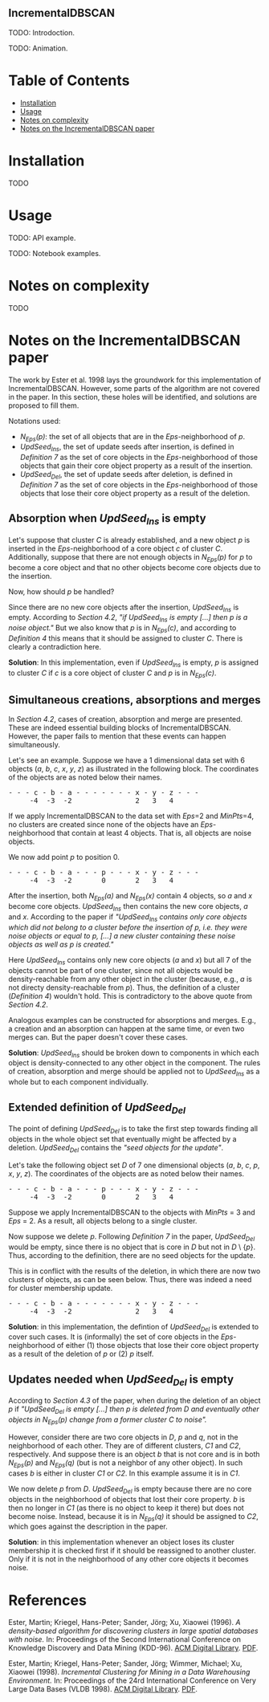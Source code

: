 IncrementalDBSCAN
-----------------

TODO: Introdoction.

TODO: Animation.


# Table of Contents

- [Installation](#installation)
- [Usage](#usage)
- [Notes on complexity](#notes-on-complexity)
- [Notes on the IncrementalDBSCAN paper](#notes-on-the-incrementaldbscan-paper)

# Installation

TODO

# Usage

TODO: API example.

TODO: Notebook examples.

# Notes on complexity

TODO

# Notes on the IncrementalDBSCAN paper
The work by Ester et al. 1998 lays the groundwork for this implementation of IncrementalDBSCAN. However, some parts of the algorithm are not covered in the paper. In this section, these holes will be identified, and solutions are proposed to fill them.

Notations used:
- _N<sub>Eps</sub>(p)_: the set of all objects that are in the _Eps_-neighborhood of _p_.
- _UpdSeed<sub>Ins</sub>_, the set of update seeds after insertion, is defined in _Definition 7_ as the set of core objects in the _Eps_-neighborhood of those objects that gain their core object property as a result of the insertion.
- _UpdSeed<sub>Del</sub>_, the set of update seeds after deletion, is defined in _Definition 7_ as the set of core objects in the _Eps_-neighborhood of those objects that lose their core object property as a result of the deletion.

## Absorption when _UpdSeed<sub>Ins</sub>_ is empty
Let's suppose that cluster _C_ is already established, and a new object _p_ is inserted in the _Eps_-neighborhood of a core object _c_ of cluster _C_. Additionally, suppose that there are not enough objects in _N<sub>Eps</sub>(p)_ for _p_ to become a core object and that no other objects become core objects due to the insertion.

Now, how should _p_ be handled?

Since there are no new core objects after the insertion, _UpdSeed<sub>Ins</sub>_ is empty. According to _Section 4.2_, _"if _UpdSeed<sub>Ins</sub>_ is empty [...] then _p_ is a noise object."_ But we also know that _p_ is in _N<sub>Eps</sub>(c)_, and according to _Definition 4_ this means that it should be assigned to cluster _C_. There is clearly a contradiction here.

**Solution**: In this implementation, even if _UpdSeed<sub>Ins</sub>_ is empty, _p_ is assigned to cluster _C_ if _c_ is a core object of cluster _C_ and _p_ is in _N<sub>Eps</sub>(c)_.

## Simultaneous creations, absorptions and merges
In _Section 4.2_, cases of creation, absorption and merge are presented. These are indeed essential building blocks of IncrementalDBSCAN. However, the paper fails to mention that these events can happen simultaneously.

Let's see an example. Suppose we have a 1 dimensional data set with 6 objects (_a_, _b_, _c_, _x_, _y_, _z_) as illustrated in the following block. The coordinates of the objects are as noted below their names.
<pre>
- - - c - b - a - - - - - - - x - y - z - - -
     -4  -3  -2               2   3   4      
</pre>

If we apply IncrementalDBSCAN to the data set with _Eps_=2 and _MinPts_=4, no clusters are created since none of the objects have an _Eps_-neighborhood that contain at least 4 objects. That is, all objects are noise objects.

We now add point _p_ to position 0.
<pre>
- - - c - b - a - - - p - - - x - y - z - - -
     -4  -3  -2       0       2   3   4      
</pre>

After the insertion, both _N<sub>Eps</sub>(a)_ and _N<sub>Eps</sub>(x)_ contain 4 objects, so _a_ and _x_ become core objects. _UpdSeed<sub>Ins</sub>_ then contains the new core objects, _a_ and _x_. According to the paper if _"UpdSeed<sub>Ins</sub> contains only core objects which did not belong to a cluster before the insertion of p, i.e. they were noise objects or equal to p, [...] a new cluster containing these noise objects as well as p is created."_ 

Here _UpdSeed<sub>Ins</sub>_ contains only new core objects (_a_ and _x_) but all 7 of the objects cannot be part of one cluster, since not all objects would be density-reachable from any other object in the cluster (because, e.g., _a_ is not directy density-reachable from _p_). Thus, the definition of a cluster (_Definition 4_) wouldn't hold. This is contradictory to the above quote from _Section 4.2_.

Analogous examples can be constructed for absorptions and merges. E.g., a creation and an absorption can happen at the same time, or even two merges can. But the paper doesn't cover these cases.

**Solution**: _UpdSeed<sub>Ins</sub>_ should be broken down to components in which each object is density-connected to any other object in the component. The rules of creation, absorption and merge should be applied not to _UpdSeed<sub>Ins</sub>_ as a whole but to each component individually.

## Extended definition of _UpdSeed<sub>Del</sub>_

The point of defining _UpdSeed<sub>Del</sub>_ is to take the first step towards finding all objects in the whole object set that eventually might be affected by a deletion. _UpdSeed<sub>Del</sub>_ contains the _"seed objects for the update"_.

Let's take the following object set _D_ of 7 one dimensional objects (_a_, _b_, _c_, _p_, _x_, _y_, _z_). The coordinates of the objects are as noted below their names.
<pre>
- - - c - b - a - - - p - - - x - y - z - - -
     -4  -3  -2       0       2   3   4      
</pre>

Suppose we apply IncrementalDBSCAN to the objects with _MinPts_ = 3 and _Eps_ = 2. As a result, all objects belong to a single cluster.

Now suppose we delete _p_. Following _Definition 7_ in the paper, _UpdSeed<sub>Del</sub>_ would be empty, since there is no object that is core in _D_ but not in _D_ \ {_p_}. Thus, according to the definition, there are no seed objects for the update.

This is in conflict with the results of the deletion, in which there are now two clusters of objects, as can be seen below. Thus, there was indeed a need for cluster membership update.
<pre>
- - - c - b - a - - - - - - - x - y - z - - -
     -4  -3  -2               2   3   4      
</pre>

**Solution**: in this implementation, the defintion of _UpdSeed<sub>Del</sub>_ is extended to cover such cases. It is (informally) the set of core objects in the _Eps_-neighborhood of either (1) those objects that lose their core object property as a result of the deletion of _p_ or (2) _p_ itself.

## Updates needed when _UpdSeed<sub>Del</sub>_ is empty

According to _Section 4.3_ of the paper, when during the deletion of an object _p_ if *"_UpdSeed<sub>Del</sub>_ is empty [...] then p is deleted from D and eventually other objects in _N<sub>Eps</sub>(p)_ change from a former cluster C to noise".*

However, consider there are two core objects in _D_, _p_ and _q_, not in the neighborhood of each other. They are of different clusters, _C1_ and _C2_, respectively. And suppose there is an object _b_ that is not core and is in both _N<sub>Eps</sub>(p)_ and _N<sub>Eps</sub>(q)_ (but is not a neighbor of any other object). In such cases _b_ is either in cluster _C1_ or _C2_. In this example assume it is in _C1_.

We now delete _p_ from _D_. _UpdSeed<sub>Del</sub>_ is empty because there are no core objects in the neighborhood of objects that lost their core property. _b_ is then no longer in _C1_ (as there is no object to keep it there) but does not become noise. Instead, because it is in _N<sub>Eps</sub>(q)_ it should be assigned to _C2_, which goes against the description in the paper.

**Solution**: in this implementation whenever an object loses its cluster membership it is checked first if it should be reassigned to another cluster. Only if it is not in the neighborhood of any other core objects it becomes noise.

# References
Ester, Martin; Kriegel, Hans-Peter; Sander, Jörg; Xu, Xiaowei (1996). _A density-based algorithm for discovering clusters in large spatial databases with noise._ In: Proceedings of the Second International Conference on Knowledge Discovery and Data Mining (KDD-96). [ACM Digital Library][acm1]. [PDF][pdf1].

Ester, Martin; Kriegel, Hans-Peter; Sander, Jörg; Wimmer, Michael; Xu, Xiaowei (1998). _Incremental Clustering for Mining in a Data Warehousing Environment._ In: Proceedings of the 24rd International Conference on Very Large Data Bases (VLDB 1998). [ACM Digital Library][acm2]. [PDF][pdf2].

[acm1]: https://dl.acm.org/citation.cfm?id=3001507
[acm2]: https://dl.acm.org/citation.cfm?id=671201
[pdf1]: https://www.aaai.org/Papers/KDD/1996/KDD96-037.pdf
[pdf2]: https://www.dbs.ifi.lmu.de/Publikationen/Papers/VLDB-98-IncDBSCAN.pdf
